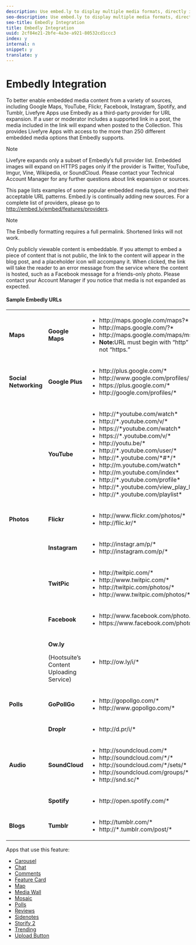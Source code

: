 ```yaml
---
description: Use embed.ly to display multiple media formats, directly in the App.
seo-description: Use embed.ly to display multiple media formats, directly in the App.
seo-title: Embedly Integration
title: Embedly Integration
uuid: 2cf84e21-2bfe-4a3e-a921-80532cd1ccc3
index: y
internal: n
snippet: y
translate: y
---
```


# Embedly Integration

To better enable embedded media content from a variety of sources, including Google Maps, YouTube, Flickr, Facebook, Instagram, Spotify, and Tumblr, Livefyre Apps use Embedly as a third-party provider for URL expansion. If a user or moderator includes a supported link in a post, the media included in the link will expand when posted to the Collection.
This provides Livefyre Apps with access to the more than 250 different embedded media options that Embedly supports.

>[!NOTE]
>
>Livefyre expands only a subset of Embedly’s full provider list. Embedded images will expand on HTTPS pages only if the provider is Twitter, YouTube, Imgur, Vine, Wikipedia, or SoundCloud. Please contact your Technical Account Manager for any further questions about link expansion or sources.

This page lists examples of some popular embedded media types, and their acceptable URL patterns. Embed.ly is continually adding new sources. For a complete list of providers, please go to http://embed.ly/embed/features/providers.

>[!NOTE]
>
>The Embedly formatting requires a full permalink. Shortened links will not work.

Only publicly viewable content is embeddable. If you attempt to embed a piece of content that is not public, the link to the content will appear in the blog post, and a placeholder icon will accompany it. When clicked, the link will take the reader to an error message from the service where the content is hosted, such as a Facebook message for a friends-only photo. Please contact your Account Manager if you notice that media is not expanded as expected.

#### Sample Embedly URLs
<table id="table_lth_m4x_vy">  
 <tbody> 
  <tr> 
   <td><b>Maps</b></td> 
   <td><b>Google Maps</b></td> 
   <td> 
    <ul id="ul_mth_m4x_vy"> 
     <li>http://maps.google.com/maps?*</li> 
     <li>http://maps.google.com/?*</li> 
     <li>http://maps.google.com/maps/ms?*</li> 
     <li><b>Note:</b>URL must begin with “http” and not “https.”</li> 
    </ul> </td> 
  </tr> 
  <tr> 
   <td><b>Social Networking</b></td> 
   <td><b>Google Plus</b></td> 
   <td> 
    <ul id="ul_nth_m4x_vy"> 
     <li>http://plus.google.com/*</li> 
     <li>http://www.google.com/profiles/*</li> 
     <li>https://plus.google.com/*</li> 
     <li>http://google.com/profiles/*</li> 
    </ul> </td> 
  </tr> 
  <tr> 
   <td></td> 
   <td><b>YouTube</b></td> 
   <td> 
    <ul id="ul_oth_m4x_vy"> 
     <li>http://*youtube.com/watch*</li> 
     <li>http://*.youtube.com/v/*</li> 
     <li>https://*youtube.com/watch*</li> 
     <li>https://*.youtube.com/v/*</li> 
     <li>http://youtu.be/*</li> 
     <li>http://*.youtube.com/user/*</li> 
     <li>http://*.youtube.com/*#*/*</li> 
     <li>http://m.youtube.com/watch*</li> 
     <li>http://m.youtube.com/index*</li> 
     <li>http://*.youtube.com/profile*</li> 
     <li>http://*.youtube.com/view_play_list*</li> 
     <li>http://*.youtube.com/playlist*</li> 
    </ul> </td> 
  </tr> 
  <tr> 
   <td><b>Photos</b></td> 
   <td><b>Flickr</b></td> 
   <td> 
    <ul id="ul_pth_m4x_vy"> 
     <li>http://www.flickr.com/photos/*</li> 
     <li>http://flic.kr/*</li> 
    </ul> </td> 
  </tr> 
  <tr> 
   <td></td> 
   <td><b>Instagram</b></td> 
   <td> 
    <ul id="ul_qth_m4x_vy"> 
     <li>http://instagr.am/p/*</li> 
     <li>http://instagram.com/p/*</li> 
    </ul> </td> 
  </tr> 
  <tr> 
   <td></td> 
   <td><b>TwitPic</b></td> 
   <td> 
    <ul id="ul_rth_m4x_vy"> 
     <li>http://twitpic.com/*</li> 
     <li>http://www.twitpic.com/*</li> 
     <li>http://twitpic.com/photos/*</li> 
     <li>http://www.twitpic.com/photos/*</li> 
    </ul> </td> 
  </tr> 
  <tr> 
   <td></td> 
   <td><b>Facebook</b></td> 
   <td> 
    <ul id="ul_sth_m4x_vy"> 
     <li>http://www.facebook.com/photo.php*</li> 
     <li>https://www.facebook.com/photo.php*</li> 
    </ul> </td> 
  </tr> 
  <tr> 
   <td></td> 
   <td> <p><b>Ow.ly</b></p> <p>(Hootsuite’s Content Uploading Service)</p> </td> 
   <td> 
    <ul id="ul_tth_m4x_vy"> 
     <li>http://ow.ly/i/*</li> 
    </ul> </td> 
  </tr> 
  <tr> 
   <td><b>Polls</b></td> 
   <td><b>GoPollGo</b></td> 
   <td> 
    <ul id="ul_uth_m4x_vy"> 
     <li>http://gopollgo.com/*</li> 
     <li>http://www.gopollgo.com/*</li> 
    </ul> </td> 
  </tr> 
  <tr> 
   <td></td> 
   <td><b>Droplr</b></td> 
   <td> 
    <ul id="ul_vth_m4x_vy"> 
     <li>http://d.pr/i/*</li> 
    </ul> </td> 
  </tr> 
  <tr> 
   <td><b>Audio</b></td> 
   <td><b>SoundCloud</b></td> 
   <td> 
    <ul id="ul_wth_m4x_vy"> 
     <li>http://soundcloud.com/*</li> 
     <li>http://soundcloud.com/*/*</li> 
     <li>http://soundcloud.com/*/sets/*</li> 
     <li>http://soundcloud.com/groups/*</li> 
     <li>http://snd.sc/*</li> 
    </ul> </td> 
  </tr> 
  <tr> 
   <td></td> 
   <td><b>Spotify</b></td> 
   <td> 
    <ul id="ul_xth_m4x_vy"> 
     <li>http://open.spotify.com/*</li> 
    </ul> </td> 
  </tr> 
  <tr> 
   <td><b>Blogs</b></td> 
   <td><b>Tumblr</b></td> 
   <td> 
    <ul id="ul_yth_m4x_vy"> 
     <li>http://tumblr.com/*</li> 
     <li>http://*.tumblr.com/post/*</li> 
    </ul> </td> 
  </tr> 
 </tbody> 
</table>

Apps that use this feature:

* [Carousel](c_carousel_app.md#c_carousel_app)
* [Chat](c_chat_app.md#c_chat_app)
* [Comments](c_comments_app.md#c_comments_app)
* [Feature Card](c_feature_card_app.md#c_feature_card_app)
* [Map](c_map_app.md#c_map_app)
* [Media Wall](c_media_wall_app.md#c_media_wall_app)
* [Mosaic](c_mosaic_app.md#c_mosaic_app)
* [Polls](c_polls_app.md#c_polls_app)
* [Reviews](c_reviews_app.md#c_reviews_app)
* [Sidenotes](c_sidenotes_app.md#c_sidenotes_app)
* [Storify 2](c_storify2.md#c_storify2)
* [Trending](c_trending_app.md#c_trending_app)
* [Upload Button](c_upload_button_app.md#c_upload_button_app)
